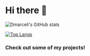# Hi there 👋 


![Dmarceli's GitHub stats](https://github-readme-stats.vercel.app/api?username=dmarceli&show_icons=true&theme=tokyonight)

[![Top Langs](https://github-readme-stats.vercel.app/api/top-langs/?username=dmarceli&layout=compact)](https://github.com/anuraghazra/github-readme-stats)

### Check out some of my projects!
